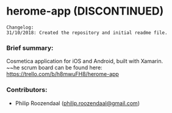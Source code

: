 # herome-app (DISCONTINUED)
```
Changelog:
31/10/2018: Created the repository and initial readme file.
```

### Brief summary:
Cosmetica application for iOS and Android, built with Xamarin.  
~~he scrum board can be found here: https://trello.com/b/h8mwuFH8/herome-app

### Contributors:   
* Philip Roozendaal (philip.roozendaal@gmail.com)

